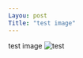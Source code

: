 ```yaml
---
Layou: post
Title: "test image"
---
```


test image 
![test](https://media.cmcdn.net/64543b3264edb443fd3d/28653993/1920x1280.webp)
